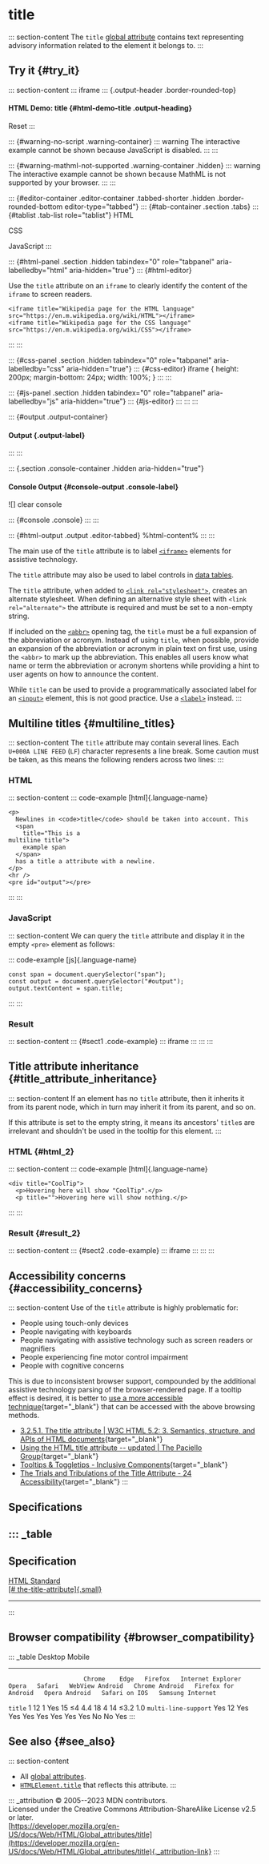 

# title



::: section-content
The `title` [global attribute](../global_attributes) contains text
representing advisory information related to the element it belongs to.
:::

## Try it {#try_it}

::: section-content
::: iframe
::: {.output-header .border-rounded-top}
#### HTML Demo: title {#html-demo-title .output-heading}

Reset
:::

::: {#warning-no-script .warning-container}
::: warning
The interactive example cannot be shown because JavaScript is disabled.
:::
:::

::: {#warning-mathml-not-supported .warning-container .hidden}
::: warning
The interactive example cannot be shown because MathML is not supported
by your browser.
:::
:::

::: {#editor-container .editor-container .tabbed-shorter .hidden .border-rounded-bottom editor-type="tabbed"}
::: {#tab-container .section .tabs}
::: {#tablist .tab-list role="tablist"}
HTML

CSS

JavaScript
:::

::: {#html-panel .section .hidden tabindex="0" role="tabpanel" aria-labelledby="html" aria-hidden="true"}
::: {#html-editor}
    <p>
      Use the <code>title</code> attribute on an <code>iframe</code> to clearly identify the content of the
      <code>iframe</code> to screen readers.
    </p>

    <iframe title="Wikipedia page for the HTML language" src="https://en.m.wikipedia.org/wiki/HTML"></iframe>
    <iframe title="Wikipedia page for the CSS language" src="https://en.m.wikipedia.org/wiki/CSS"></iframe>
:::
:::

::: {#css-panel .section .hidden tabindex="0" role="tabpanel" aria-labelledby="css" aria-hidden="true"}
::: {#css-editor}
    iframe {
      height: 200px;
      margin-bottom: 24px;
      width: 100%;
    }
:::
:::

::: {#js-panel .section .hidden tabindex="0" role="tabpanel" aria-labelledby="js" aria-hidden="true"}
::: {#js-editor}
:::
:::
:::

::: {#output .output-container}
#### Output {.output-label}
:::
:::

::: {.section .console-container .hidden aria-hidden="true"}
#### Console Output {#console-output .console-label}

![]
clear console

::: {#console .console}
:::
:::

::: {#html-output .output .editor-tabbed}
%html-content%
:::
:::

The main use of the `title` attribute is to label
[`<iframe>`](../element/iframe) elements for assistive technology.

The `title` attribute may also be used to label controls in [data
tables](../element/table).

The `title` attribute, when added to
[`<link rel="stylesheet">`](../element/link), creates an alternate
stylesheet. When defining an alternative style sheet with
`<link rel="alternate">` the attribute is required and must be set to a
non-empty string.

If included on the [`<abbr>`](../element/abbr) opening tag, the `title`
must be a full expansion of the abbreviation or acronym. Instead of
using `title`, when possible, provide an expansion of the abbreviation
or acronym in plain text on first use, using the `<abbr>` to mark up the
abbreviation. This enables all users know what name or term the
abbreviation or acronym shortens while providing a hint to user agents
on how to announce the content.

While `title` can be used to provide a programmatically associated label
for an [`<input>`](../element/input) element, this is not good practice.
Use a [`<label>`](../element/label) instead.
:::

## Multiline titles {#multiline_titles}

::: section-content
The `title` attribute may contain several lines. Each `U+000A LINE FEED`
(`LF`) character represents a line break. Some caution must be taken, as
this means the following renders across two lines:
:::

### HTML

::: section-content
::: code-example
[html]{.language-name}

``` {signature="rZFoecw5DBZN3D/B8wU0SXjFWo0dXWZT+mKsh8OCdWg=" data-language="html"}
<p>
  Newlines in <code>title</code> should be taken into account. This
  <span
    title="This is a
multiline title">
    example span
  </span>
  has a title a attribute with a newline.
</p>
<hr />
<pre id="output"></pre>
```
:::
:::

### JavaScript

::: section-content
We can query the `title` attribute and display it in the empty `<pre>`
element as follows:

::: code-example
[js]{.language-name}

``` {signature="2sHnmckLz36QaQ/uho1UXgjKK93qj9sT+TaqWr7bLh0=" data-language="js"}
const span = document.querySelector("span");
const output = document.querySelector("#output");
output.textContent = span.title;
```
:::
:::

### Result

::: section-content
::: {#sect1 .code-example}
::: iframe
:::
:::
:::

## Title attribute inheritance {#title_attribute_inheritance}

::: section-content
If an element has no `title` attribute, then it inherits it from its
parent node, which in turn may inherit it from its parent, and so on.

If this attribute is set to the empty string, it means its ancestors\'
`title`s are irrelevant and shouldn\'t be used in the tooltip for this
element.
:::

### HTML {#html_2}

::: section-content
::: code-example
[html]{.language-name}

``` {signature="XhoqRzoi2iLZ/Gv9+XVusZ4VYTtjKOddw8ult7y4U1I=" data-language="html"}
<div title="CoolTip">
  <p>Hovering here will show "CoolTip".</p>
  <p title="">Hovering here will show nothing.</p>

```
:::
:::

### Result {#result_2}

::: section-content
::: {#sect2 .code-example}
::: iframe
:::
:::
:::

## Accessibility concerns {#accessibility_concerns}

::: section-content
Use of the `title` attribute is highly problematic for:

-   People using touch-only devices
-   People navigating with keyboards
-   People navigating with assistive technology such as screen readers
    or magnifiers
-   People experiencing fine motor control impairment
-   People with cognitive concerns

This is due to inconsistent browser support, compounded by the
additional assistive technology parsing of the browser-rendered page. If
a tooltip effect is desired, it is better to [use a more accessible
technique](https://inclusive-components.design/tooltips-toggletips/){target="_blank"}
that can be accessed with the above browsing methods.

-   [3.2.5.1. The title attribute \| W3C HTML 5.2: 3. Semantics,
    structure, and APIs of HTML
    documents](https://html.spec.whatwg.org/multipage/dom.html#the-title-attribute){target="_blank"}
-   [Using the HTML title attribute -- updated \| The Paciello
    Group](https://www.tpgi.com/using-the-html-title-attribute-updated/){target="_blank"}
-   [Tooltips & Toggletips - Inclusive
    Components](https://inclusive-components.design/tooltips-toggletips/){target="_blank"}
-   [The Trials and Tribulations of the Title Attribute - 24
    Accessibility](https://www.24a11y.com/2017/the-trials-and-tribulations-of-the-title-attribute/){target="_blank"}
:::

## Specifications

::: _table
  ----------------------------------------------------------------------------------------------------
  Specification
  ----------------------------------------------------------------------------------------------------
  [HTML Standard\
  [\#
  the-title-attribute]{.small}](https://html.spec.whatwg.org/multipage/dom.html#the-title-attribute)

  ----------------------------------------------------------------------------------------------------
:::

## Browser compatibility {#browser_compatibility}

::: _table
                         Desktop                                                         Mobile                                                                                   
  ---------------------- --------- ------ --------- ------------------- ------- -------- ----------------- ---------------- --------------------- --------------- --------------- ------------------
                         Chrome    Edge   Firefox   Internet Explorer   Opera   Safari   WebView Android   Chrome Android   Firefox for Android   Opera Android   Safari on IOS   Samsung Internet
  `title`                1         12     1         Yes                 15      ≤4       4.4               18               4                     14              ≤3.2            1.0
  `multi-line-support`   Yes       12     Yes       Yes                 Yes     Yes      Yes               Yes              Yes                   No              No              Yes
:::

## See also {#see_also}

::: section-content
-   All [global attributes](../global_attributes).
-   [`HTMLElement.title`](https://developer.mozilla.org/en-US/docs/Web/API/HTMLElement/title)
    that reflects this attribute.
:::

::: _attribution
© 2005--2023 MDN contributors.\
Licensed under the Creative Commons Attribution-ShareAlike License v2.5
or later.\
[https://developer.mozilla.org/en-US/docs/Web/HTML/Global_attributes/title](https://developer.mozilla.org/en-US/docs/Web/HTML/Global_attributes/title){._attribution-link}
:::
